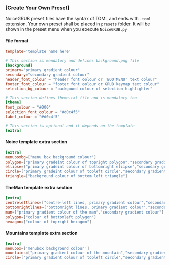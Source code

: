 ### [Create Your Own Preset]
NoiceGRUB preset files have the syntax of TOML and ends with `.toml` extension. Your own preset shall be placed in `presets` folder. It will be shown in the preset menu when you execute `NoiceGRUB.py`
#### File format
```toml
template='template name here'

# This section is mandatory and defines background.png file
[background]
primary="primary gradient colour"
secondary="secondary gradient colour"
header_font_colour = "header font colour or 'BOOTMENU' text colour"
footer_font_colour = "footer font colour or GRUB keymap text colour"
selection_bg_colour = "backgound colour of selection highlighter"

# This section defines theme.txt file and is mandatory too
[theme]
font_colour = "#000"
selection_font_colour = "#d0c4f5"
label_colour = "#d0c4f5"

# This section is optional and it depends on the template
[extra]
```
#### Noice template extra section
```toml
[extra]
menuboxbg=["menu box background colour"]
polygon=["primary gradeint colour of topright polygon","secondary gradient colour"]
ellipse=["primary gradeint colour of bottomright eliipse","secondary gradient colour"]
circle=["primary gradeint colour of topleft circle","secondary gradient colour"]
triangle=["background colour of bottom left triangle"]
```
#### TheMan template extra section
```toml
[extra]
centreleftlines=["centre-left lines, primary gradient colour","secondary gradient colour","tertiary gradient colour"]
bottomrightlines=["bottomright lines, primary gradient colour","secondary gradient colour"]
man=["primary gradient colour of the man","secondary gradient colour"]
polygon=["colour of bottomleft polygon"]
hexagon=["colour of topright hexagon"]
```
#### Mountains template extra section
```toml
[extra]
menubox=['menubox background colour']
mountains=["primary gradient colour of the mountain","secondary gradient colour"]
circle=["primary gradient colour of topleft circle","secondary gradient colour"]
```